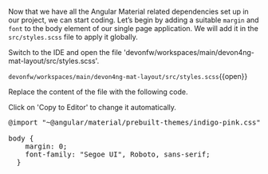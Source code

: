 Now that we have all the Angular Material related dependencies set up in our project, we can start coding. Let’s begin by adding a suitable `margin` and `font` to the body element of our single page application. We will add it in the `src/styles.scss` file to apply it globally.


Switch to the IDE and open the file 'devonfw/workspaces/main/devon4ng-mat-layout/src/styles.scss'.

`devonfw/workspaces/main/devon4ng-mat-layout/src/styles.scss`{{open}}




Replace the content of the file with the following code.


Click on 'Copy to Editor' to change it automatically.

<pre class="file" data-filename="devonfw/workspaces/main/devon4ng-mat-layout/src/styles.scss" data-target="replace" data-marker="">
@import &#34;~@angular/material/prebuilt-themes/indigo-pink.css&#34;;

body {
    margin: 0;
    font-family: &#34;Segoe UI&#34;, Roboto, sans-serif;
  }</pre>

